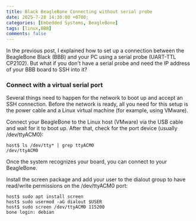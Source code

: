 ```yaml
---
title: Black BeagleBone Connecting without serial probe
date: 2025-7-28 14:30:00 +0700;
categories: [Embedded Systems, BeagleBone]
tags: [linux,BBB]     
comments: false
---
```


In the previous post, I explained how to set up a connection between the BeagleBone Black (BBB) and your PC using a serial probe (UART-TTL CP2102). But what if you don't have a serial probe and need the IP address of your BBB board to SSH into it?

<h3 id="Connect with virtual serial port" style="font-weight: bold;">Connect with a virtual serial port</h3>

Several things need to happen for the network to boot up and accept an SSH connection. Before the network is ready, all you need for this setup is the power cable and a Linux virtual machine (for example, using VMware).

Connect your BeagleBone to the Linux host (VMware) via the USB cable and wait for it to boot up. After that, check for the port device (usually /dev/ttyACM0):

```shell
host$ ls /dev/tty* | grep ttyACM0
/dev/ttyACM0
```
Once the system recognizes your board, you can connect to your BeagleBone.

Install the screen package and add your user to the dialout group to have read/write permissions on the /dev/ttyACM0 port:

```shell
host$ sudo apt install screen
host$ sudo usermod -aG dialout $USER  
host$ sudo screen /dev/ttyACM0 115200
bone login: debian
```

